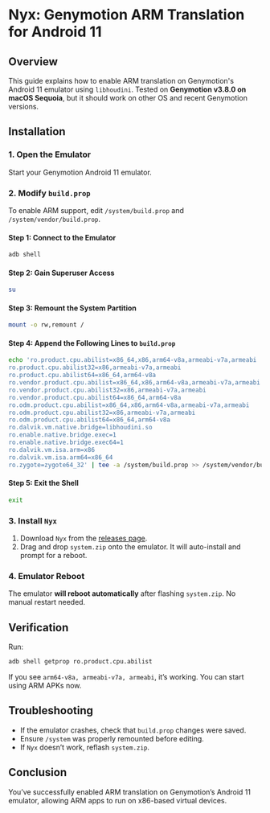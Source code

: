 # Nyx: Genymotion ARM Translation for Android 11

## Overview
This guide explains how to enable ARM translation on Genymotion's Android 11 emulator using `libhoudini`. Tested on **Genymotion v3.8.0 on macOS Sequoia**, but it should work on other OS and recent Genymotion versions.

## Installation

### 1. Open the Emulator
Start your Genymotion Android 11 emulator.

### 2. Modify `build.prop`
To enable ARM support, edit `/system/build.prop` and `/system/vendor/build.prop`.

#### Step 1: Connect to the Emulator
```bash
adb shell
```

#### Step 2: Gain Superuser Access
```bash
su
```

#### Step 3: Remount the System Partition
```bash
mount -o rw,remount /
```

#### Step 4: Append the Following Lines to `build.prop`
```bash
echo 'ro.product.cpu.abilist=x86_64,x86,arm64-v8a,armeabi-v7a,armeabi
ro.product.cpu.abilist32=x86,armeabi-v7a,armeabi
ro.product.cpu.abilist64=x86_64,arm64-v8a
ro.vendor.product.cpu.abilist=x86_64,x86,arm64-v8a,armeabi-v7a,armeabi
ro.vendor.product.cpu.abilist32=x86,armeabi-v7a,armeabi
ro.vendor.product.cpu.abilist64=x86_64,arm64-v8a
ro.odm.product.cpu.abilist=x86_64,x86,arm64-v8a,armeabi-v7a,armeabi
ro.odm.product.cpu.abilist32=x86,armeabi-v7a,armeabi
ro.odm.product.cpu.abilist64=x86_64,arm64-v8a
ro.dalvik.vm.native.bridge=libhoudini.so
ro.enable.native.bridge.exec=1
ro.enable.native.bridge.exec64=1
ro.dalvik.vm.isa.arm=x86
ro.dalvik.vm.isa.arm64=x86_64
ro.zygote=zygote64_32' | tee -a /system/build.prop >> /system/vendor/build.prop
```

#### Step 5: Exit the Shell
```bash
exit
```

### 3. Install `Nyx`
1. Download `Nyx` from the [releases page](https://github.com/).
2. Drag and drop `system.zip` onto the emulator. It will auto-install and prompt for a reboot.

### 4. Emulator Reboot
The emulator **will reboot automatically** after flashing `system.zip`. No manual restart needed.

## Verification
Run:
```bash
adb shell getprop ro.product.cpu.abilist
```
If you see `arm64-v8a, armeabi-v7a, armeabi`, it’s working. You can start using ARM APKs now.

## Troubleshooting
- If the emulator crashes, check that `build.prop` changes were saved.
- Ensure `/system` was properly remounted before editing.
- If `Nyx` doesn’t work, reflash `system.zip`.

## Conclusion
You’ve successfully enabled ARM translation on Genymotion’s Android 11 emulator, allowing ARM apps to run on x86-based virtual devices.

